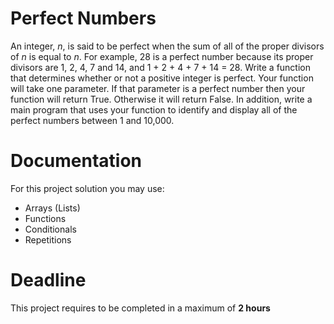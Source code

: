 # Perfect Numbers

An integer, *n*, is said to be perfect when the sum of all of the proper divisors of *n* is equal to *n*. 
For example, 28 is a perfect number because its proper divisors are 1, 2, 4, 7 and 14, and 1 + 2 + 4 + 7 + 14 = 28.
Write a function that determines whether or not a positive integer is perfect. 
Your function will take one parameter. If that parameter is a perfect number then your function will return True. 
Otherwise it will return False. 
In addition, write a main program that uses your function to identify and display all of the perfect numbers between 1 and 10,000.

# Documentation

For this project solution you may use:

- Arrays (Lists)
- Functions
- Conditionals
- Repetitions

# Deadline

This project requires to be completed in a maximum of **2 hours**
